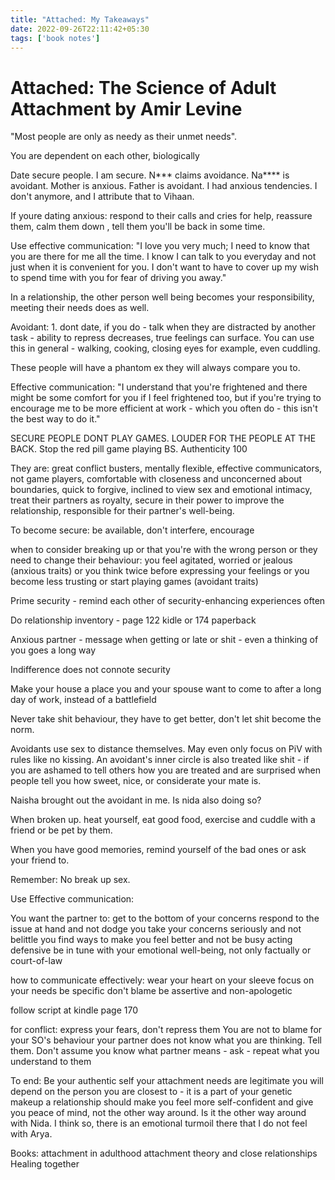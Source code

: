 ```yaml
---
title: "Attached: My Takeaways"
date: 2022-09-26T22:11:42+05:30
tags: ['book notes']
---
```

# Attached: The Science of Adult Attachment by Amir Levine

"Most people are only as needy as their unmet needs".

You are dependent on each other, biologically

Date secure people. I am secure. N*** claims avoidance. Na**** is avoidant. Mother is anxious. Father is avoidant. I had anxious tendencies. I don't anymore, and I attribute that to Vihaan.

If youre dating anxious: respond to their calls and cries for help, reassure them, calm them down , tell them you'll be back in some time.

Use effective communication: "I love you very much; I need to know that you are there for me all the time. I know I can talk to you everyday and not just when it is convenient for you. I don't want to have to cover up my wish to spend time with you for fear of driving you away."

In a relationship, the other person well being becomes your responsibility, meeting their needs does as well.

Avoidant: 1. dont date, if you do - talk when they are distracted by another task - ability to repress decreases, true feelings can surface. You can use this in general - walking, cooking, closing eyes for example, even cuddling.

These people will have a phantom ex they will always compare you to.

Effective communication: "I understand that you're frightened and there might be some comfort for you if I feel frightened too, but if you're trying to encourage me to be more efficient at work - which you often do - this isn't the best way to do it."

SECURE PEOPLE DONT PLAY GAMES. LOUDER FOR THE PEOPLE AT THE BACK. Stop the red pill game playing BS. Authenticity 100

They are: great conflict busters, mentally flexible, effective communicators, not game players, comfortable with closeness and unconcerned about boundaries, quick to forgive, inclined to view sex and emotional intimacy, treat their partners as royalty, secure in their power to improve the relationship, responsible for their partner's well-being.

To become secure: be available, don't interfere, encourage

when to consider breaking up or that you're with the wrong person or they need to change their behaviour: you feel agitated, worried or jealous (anxious traits) or you think twice before expressing your feelings or you become less trusting or start playing games (avoidant traits)

Prime security - remind each other of security-enhancing experiences often

Do relationship inventory - page 122 kidle or 174 paperback

Anxious partner - message when getting or late or shit - even a thinking of you goes a long way

Indifference does not connote security

Make your house a place you and your spouse want to come to after a long day of work, instead of a battlefield

Never take shit behaviour, they have to get better, don't let shit become the norm.

Avoidants use sex to distance themselves. May even only focus on PiV with rules like no kissing.
An avoidant's inner circle is also treated like shit - if you are ashamed to tell others how you are treated and are surprised when people tell you how sweet, nice, or considerate your mate is.

Naisha brought out the avoidant in me. Is nida also doing so?

When broken up. heat yourself, eat good food, exercise and cuddle with a friend or be pet by them.

When you have good memories, remind yourself of the bad ones or ask your friend to.

Remember: No break up sex.

Use Effective communication:

You want the partner to:
get to the bottom of your concerns
respond to the issue at hand and not dodge you
take your concerns seriously and not belittle you
find ways to make you feel better and not be busy acting defensive
be in tune with your emotional well-being, not only factually or court-of-law

how to communicate effectively:
wear your heart on your sleeve
focus on your needs
be specific
don't blame
be assertive and non-apologetic

follow script at kindle page 170

for conflict:
express your fears, don't repress them
You are not to blame for your SO's behaviour
your partner does not know what you are thinking. Tell them.
Don't assume you know what partner means - ask - repeat what you understand to them

To end:
Be your authentic self
your attachment needs are legitimate
you will depend on the person you are closest to - it is a part of your genetic makeup
a relationship should make you feel more self-confident and give you peace of mind, not the other way around. Is it the other way around with Nida. I think so, there is an emotional turmoil there that I do not feel with Arya.

Books: attachment in adulthood
attachment theory and close relationships
Healing together
